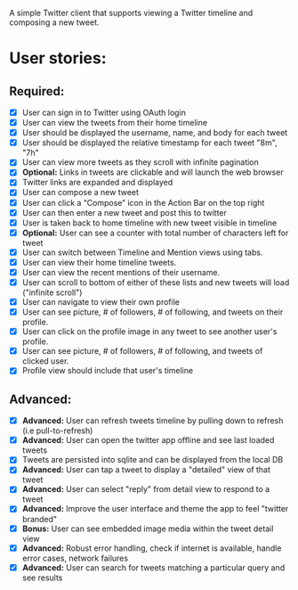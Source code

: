 A simple Twitter client that supports viewing a Twitter timeline and composing a new tweet.

User stories:
=============

Required:
--------
* [x] User can sign in to Twitter using OAuth login
* [x] User can view the tweets from their home timeline
 * [x] User should be displayed the username, name, and body for each tweet
 * [x] User should be displayed the relative timestamp for each tweet "8m", "7h"
 * [x] User can view more tweets as they scroll with infinite pagination
 * [x] **Optional:** Links in tweets are clickable and will launch the web browser
  * [x] Twitter links are expanded and displayed
* [x] User can compose a new tweet
 * [x] User can click a “Compose” icon in the Action Bar on the top right
 * [x] User can then enter a new tweet and post this to twitter
 * [x] User is taken back to home timeline with new tweet visible in timeline
 * [x] **Optional:** User can see a counter with total number of characters left for tweet
* [x] User can switch between Timeline and Mention views using tabs.
 * [x] User can view their home timeline tweets.
 * [x] User can view the recent mentions of their username.
 * [x] User can scroll to bottom of either of these lists and new tweets will load ("infinite scroll")
* [x] User can navigate to view their own profile
 * [x] User can see picture, # of followers, # of following, and tweets on their profile.
* [x] User can click on the profile image in any tweet to see another user's profile.
 * [x] User can see picture, # of followers, # of following, and tweets of clicked user.
 * [x] Profile view should include that user's timeline

Advanced:
---------
* [x] **Advanced:** User can refresh tweets timeline by pulling down to refresh (i.e pull-to-refresh)
* [x] **Advanced:** User can open the twitter app offline and see last loaded tweets
 * [x] Tweets are persisted into sqlite and can be displayed from the local DB
* [x] **Advanced:** User can tap a tweet to display a "detailed" view of that tweet
* [x] **Advanced:** User can select "reply" from detail view to respond to a tweet
* [x] **Advanced:** Improve the user interface and theme the app to feel "twitter branded"
* [x] **Bonus:** User can see embedded image media within the tweet detail view
* [x] **Advanced:** Robust error handling, check if internet is available, handle error cases, network failures
* [x] **Advanced:** User can search for tweets matching a particular query and see results
